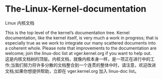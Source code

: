 # The-Linux-Kernel-documentation
Linux 内核文档

This is the top level of the kernel’s documentation tree. Kernel documentation, like the kernel itself, is very much a work in progress; that is especially true as we work to integrate our many scattered documents into a coherent whole. Please note that improvements to the documentation are welcome; join the linux-doc list at vger.kernel.org if you want to help out.\
这是内核文档树的顶层。内核文档，就像内核本身一样，是一项正在进行中的工作;当我们努力将许多分散的文档整合到一个连贯的整体中时，请注意，欢迎改进文档;如果你想提供帮助，立即在 vger.kernel.org 加入 linux-doc list。
